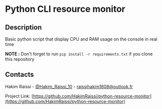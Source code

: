 # Python CLI resource monitor

## Description

Basic python script that display CPU and RAM usage on the console in real time

**NOTE :** 
Don't forget to run `pip install -r requirements.txt` if you clone this repository

## Contacts

Hakim Raissi - [@Hakim_Raissi_10](https://twitter.com/Hakim_Raissi_10) - raissihakim1808@outlook.fr

Project Link: [https://github.com/HakimRaissi/python-resource-monitor](https://github.com/HakimRaissi/python-resource-monitor)